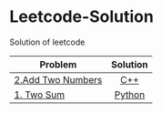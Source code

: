 # Leetcode-Solution
Solution of leetcode

| Problem                                                              | Solution        | 
| -------------------------------------------------------------        | :-----------:   | 
| [2.Add Two Numbers](https://leetcode.com/problems/add-two-numbers/)  | [C++](https://github.com/XiaoxueWang1/Leetcode-Solution/blob/master/CPP%20Solution/Add_Two_Numbers.cpp)           |
| [1. Two Sum](https://leetcode.com/problems/two-sum/)             | [Python](./)          |
